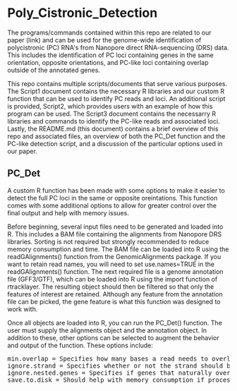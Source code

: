 # Poly_Cistronic_Detection

The programs/commands contained within this repo are related to our paper (link) and can be used for the genome-wide identification of polycistronic (PC) RNA's from Nanopore direct RNA-sequencing (DRS) data. This includes the identification of PC loci containing genes in the same orientation, opposite orientations, and PC-like loci containing overlap outside of the annotated genes. 

This repo contains multiple scripts/documents that serve various purposes. The Script1 document contains the necessary R libraries and our custom R function that can be used to identify PC reads and loci. An additional script is provided, Script2, which provides users with an example of how this program can be used. The Script3 document contains the necessarry R libraries and commands to identify the PC-like reads and associated loci. Lastly, the README.md (this document) contains a brief overview of this repo and associated files, an overview of both the PC_Det function and the PC-like detection script, and a discussion of the particular options used in our paper.


## PC_Det
A custom R function has been made with some options to make it easier to detect the full PC loci in the same or opposite oreintations. This function comes with some additional options to allow for greater control over the final output and help with memory issues. 

Before beginning, several input files need to be generated and loaded into R. This includes a BAM file containing the alignments from Nanopore DRS libraries. Sorting is not required but strongly recommended to reduce memory consumption and time. The BAM file can be loaded into R using the readGAlignments() function from the GenomicAlignments package. If you want to retain read names, you will need to set use.names=TRUE in the readGAlignments() function. The next required file is a genome annotation file (GFF3/GTF), which can be loaded into R using the import function of rtracklayer. The resulting object should then be filtered so that only the features of interest are retained. Although any feature from the annotation file can be picked, the gene feature is what this function was designed to work with.

Once all objects are loaded into R, you can run the PC_Det() function. The user must supply the alignments object and the annotation object. In addition to these, other options can be selected to augment the behavior and output of the function. These options include:

<pre>min.overlap = Specifies how many bases a read needs to overlap with a gene in order for it to count as an overlap with that gene. This takes an integer value. (default is 1 nucleotide)
ignore.strand = Specifies whether or not the strand should be considered when determining overlaps. Takes TRUE or FALSE values. (default is FALSE, strand information is considered)
ignore.nested.genes = Specifies if genes that naturally overlap on the genome itself should be removed from the final list of PC loci. (default is FALSE, nested genes are not filtered out)
save.to.disk = Should help with memory consumption if processing large amounts of reads. Takes an integer value. (default is 10000</pre>



